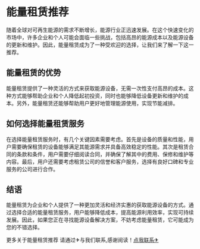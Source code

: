 # 能量租赁推荐

随着全球对可再生能源的需求不断增长，能源行业正迅速发展。在这个快速变化的市场中，许多企业和个人可能会面临一些挑战，包括高昂的能源成本以及能源设备的更新和维护。因此，能量租赁成为了一种受欢迎的选择，让我们来了解一下这一推荐。

## 能量租赁的优势

能量租赁提供了一种灵活的方式来获取能源设备，无需一次性支付高昂的成本。这种方式能够帮助企业和个人降低起初投资，同时也能够降低设备更新和维护的成本。另外，能量租赁还能够帮助用户更好地管理能源使用，实现节能减排。

## 如何选择能量租赁服务

在选择能量租赁服务时，有几个关键因素需要考虑。首先是设备的质量和性能，用户需要确保租赁的设备能够满足其能源需求并具备高效稳定的性能。其次是租赁合同的条款和条件，用户需要仔细阅读合同，并确保了解其中的费用、保修和维护等内容。最后，用户还需要考虑租赁公司的信誉和客户服务，选择有良好口碑和专业服务的公司进行合作。

## 结语

能量租赁为企业和个人提供了一种更加灵活和经济实惠的获取能源设备的方式。通过选择合适的能量租赁服务，用户能够降低成本，提高能源利用效率，实现可持续发展。因此，如果您正在寻找能源设备解决方案，不妨考虑能量租赁，它可能成为您的不错选择。

更多关于能量租赁推荐 请通过✈与我们联系,感谢阅读！[点我联系✈](https://my.G208.com)